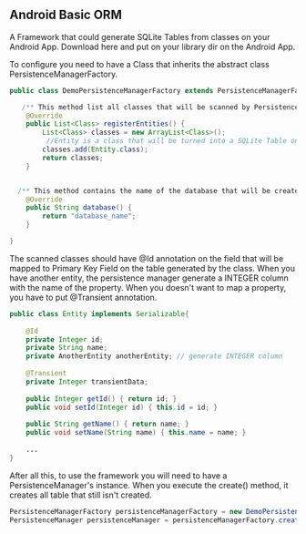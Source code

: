 ## Android Basic ORM

A Framework that could generate SQLite Tables from classes on your Android App. 
Download here and put on your library dir on the Android App.

To configure you need to have a Class that inherits the abstract class PersistenceManagerFactory. 
```java
public class DemoPersistenceManagerFactory extends PersistenceManagerFactory {

   /** This method list all classes that will be scanned by PersistenceManager **/
	@Override
	public List<Class> registerEntities() {
		List<Class> classes = new ArrayList<Class>();
		 //Entity is a class that will be turned into a SQLite Table on Android 
		classes.add(Entity.class);
		return classes;
	}


  /** This method contains the name of the database that will be created for the app **/
	@Override
	public String database() {
		return "database_name";
	}

}
```

The scanned classes should have @Id annotation on the field that will be mapped to Primary Key Field on the table generated by the class. When you have another entity, the persistence manager generate a INTEGER column with the name of the property. When you doesn't want to map a property, you have to put @Transient annotation.
```java
public class Entity implements Serializable{
	
	@Id
	private Integer id;
	private String name;
	private AnotherEntity anotherEntity; // generate INTEGER column
	
	@Transient
	private Integer transientData;
	
	public Integer getId() { return id; }
	public void setId(Integer id) { this.id = id; }
	
	public String getName() { return name; }
	public void setName(String name) { this.name = name; }
	
	... 
}

```

After all this, to use the framework you will need to have a PersistenceManager's instance. When you execute the create() method, it creates all table that still isn't created. 
```java
PersistenceManagerFactory persistenceManagerFactory = new DemoPersistenceManagerFactory();
PersistenceManager persistenceManager = persistenceManagerFactory.create();
```


